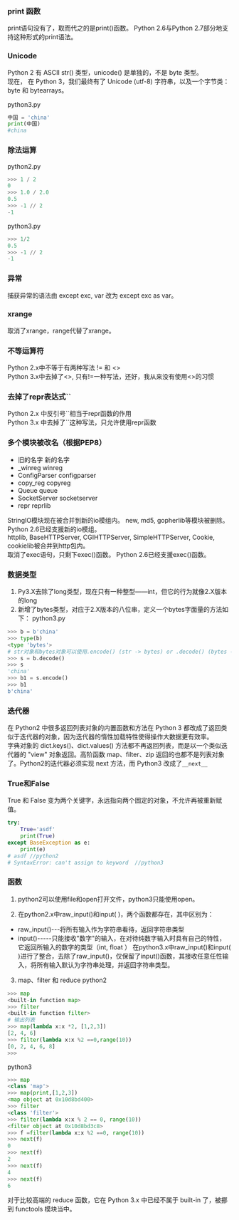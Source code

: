 ### print 函数

print语句没有了，取而代之的是print()函数。 Python 2.6与Python 2.7部分地支持这种形式的print语法。  

### Unicode

Python 2 有 ASCII str() 类型，unicode() 是单独的，不是 byte 类型。  
现在， 在 Python 3，我们最终有了 Unicode (utf-8) 字符串，以及一个字节类：byte 和 bytearrays。  

python3.py
```python
中国 = 'china' 
print(中国) 
#china
```
### 除法运算
python2.py
```py
>>> 1 / 2
0
>>> 1.0 / 2.0
0.5
>>> -1 // 2
-1
```

python3.py
```py
>>> 1/2
0.5
>>> -1 // 2
-1
```

### 异常

捕获异常的语法由 except exc, var 改为 except exc as var。  

### xrange 
取消了xrange，range代替了xrange。  

### 不等运算符
Python 2.x中不等于有两种写法 != 和 <>  
Python 3.x中去掉了<>, 只有!=一种写法，还好，我从来没有使用<>的习惯  
 
### 去掉了repr表达式\`\`
Python 2.x 中反引号\`\`相当于repr函数的作用  
Python 3.x 中去掉了\`\`这种写法，只允许使用repr函数  
 
### 多个模块被改名（根据PEP8）

- 旧的名字	新的名字
- _winreg	winreg
- ConfigParser	configparser
- copy_reg	copyreg
- Queue	queue
- SocketServer	socketserver
- repr	reprlib

StringIO模块现在被合并到新的io模组内。 new, md5, gopherlib等模块被删除。 Python 2.6已经支援新的io模组。  
httplib, BaseHTTPServer, CGIHTTPServer, SimpleHTTPServer, Cookie, cookielib被合并到http包内。  
取消了exec语句，只剩下exec()函数。 Python 2.6已经支援exec()函数。  

### 数据类型
1. Py3.X去除了long类型，现在只有一种整型——int，但它的行为就像2.X版本的long  
2. 新增了bytes类型，对应于2.X版本的八位串，定义一个bytes字面量的方法如下：
python3.py
```py
>>> b = b'china' 
>>> type(b) 
<type 'bytes'>
# str对象和bytes对象可以使用.encode() (str -> bytes) or .decode() (bytes -> str)方法相互转化。
>>> s = b.decode() 
>>> s 
'china' 
>>> b1 = s.encode() 
>>> b1 
b'china' 
```

### 迭代器
在 Python2 中很多返回列表对象的内置函数和方法在 Python 3 都改成了返回类似于迭代器的对象，因为迭代器的惰性加载特性使得操作大数据更有效率。  
字典对象的 dict.keys()、dict.values() 方法都不再返回列表，而是以一个类似迭代器的 "view" 对象返回。高阶函数 map、filter、zip 返回的也都不是列表对象了。Python2的迭代器必须实现 next 方法，而 Python3 改成了`__next__ `  
### True和False
True 和 False 变为两个关键字，永远指向两个固定的对象，不允许再被重新赋值。    
```py
try:
	True='asdf'
	print(True)
except BaseException as e:
	print(e)
# asdf //python2
# SyntaxError: can't assign to keyword  //python3
```
### 函数
1. python2可以使用file和open打开文件，python3只能使用open。

2. 在python2.x中raw_input()和input( )，两个函数都存在，其中区别为：
- raw_input()---将所有输入作为字符串看待，返回字符串类型
- input()-----只能接收"数字"的输入，在对待纯数字输入时具有自己的特性，它返回所输入的数字的类型（int, float ）
在python3.x中raw_input()和input( )进行了整合，去除了raw_input()，仅保留了input()函数，其接收任意任性输入，将所有输入默认为字符串处理，并返回字符串类型。  

3. map、filter 和 reduce
python2
```py
>>> map
<built-in function map>
>>> filter
<built-in function filter>
# 输出列表
>>> map(lambda x:x *2, [1,2,3])
[2, 4, 6]
>>> filter(lambda x:x %2 ==0,range(10))
[0, 2, 4, 6, 8]
>>>
```
python3
```py
>>> map
<class 'map'>
>>> map(print,[1,2,3])
<map object at 0x10d8bd400>
>>> filter
<class 'filter'>
>>> filter(lambda x:x % 2 == 0, range(10))
<filter object at 0x10d8bd3c8>
>>> f =filter(lambda x:x %2 ==0, range(10))
>>> next(f)
0
>>> next(f)
2
>>> next(f)
4
>>> next(f)
6
```
对于比较高端的 reduce 函数，它在 Python 3.x 中已经不属于 built-in 了，被挪到 functools 模块当中。